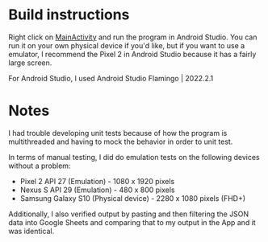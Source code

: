 # Build instructions

Right click on [MainActivity](https://github.com/gcmaidana/fetch-exercise/blob/master/app/src/main/java/com/example/fetch_exercise/MainActivity.java) and run the program in Android Studio.
You can run it on your own physical device if you'd like, but
if you want to use a emulator, I recommend the Pixel 2 in Android Studio
because it has a fairly large screen.

For Android Studio, I used Android Studio Flamingo | 2022.2.1



# Notes
I had trouble developing unit tests because of how the program is multithreaded and having to mock the behavior in order to unit test. 


In terms of manual testing, I did do emulation tests on the following devices without a problem:

- Pixel 2 API 27 (Emulation) - 1080 x 1920 pixels
- Nexus S API 29 (Emulation) - 480 x 800 pixels
- Samsung Galaxy S10 (Physical device) - 2280 x 1080 pixels (FHD+)

Additionally, I also verified output by pasting and then filtering the JSON data into Google Sheets and comparing that to my output in the App and it was identical.
